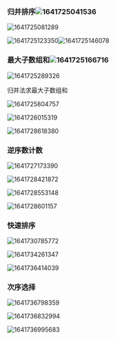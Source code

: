### **归并排序**![1641725041536](C:\Users\86150\AppData\Local\Temp\1641725041536.png)

![1641725081289](C:\Users\86150\AppData\Local\Temp\1641725081289.png)

![1641725123350](C:\Users\86150\AppData\Local\Temp\1641725123350.png)![1641725146078](C:\Users\86150\AppData\Local\Temp\1641725146078.png)

### **最大子数组和**![1641725166716](C:\Users\86150\AppData\Local\Temp\1641725166716.png)

![1641725289326](C:\Users\86150\AppData\Local\Temp\1641725289326.png)

归并法求最大子数组和

![1641725804757](C:\Users\86150\AppData\Local\Temp\1641725804757.png)

![1641726015319](C:\Users\86150\AppData\Local\Temp\1641726015319.png)

![1641728618380](C:\Users\86150\AppData\Local\Temp\1641728618380.png)

### **逆序数计数**

![1641727173390](C:\Users\86150\AppData\Local\Temp\1641727173390.png)

![1641728421872](C:\Users\86150\AppData\Local\Temp\1641728421872.png)

![1641728553148](C:\Users\86150\AppData\Local\Temp\1641728553148.png)

![1641728601157](C:\Users\86150\AppData\Local\Temp\1641728601157.png)

### **快速排序**

![1641730785772](C:\Users\86150\AppData\Local\Temp\1641730785772.png)

![1641734261347](C:\Users\86150\AppData\Local\Temp\1641734261347.png)

![1641736414039](C:\Users\86150\AppData\Local\Temp\1641736414039.png)

### **次序选择**

![1641736798359](C:\Users\86150\AppData\Local\Temp\1641736798359.png)

![1641736832994](C:\Users\86150\AppData\Local\Temp\1641736832994.png)

![1641736995683](C:\Users\86150\AppData\Local\Temp\1641736995683.png)

